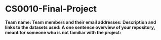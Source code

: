 # CS0010-Final-Project
**Team name:** 
**Team members and their email addresses:**
**Description and links to the datasets used:**
**A one sentence overview of your repository, meant for someone who is not familiar with the project:**
